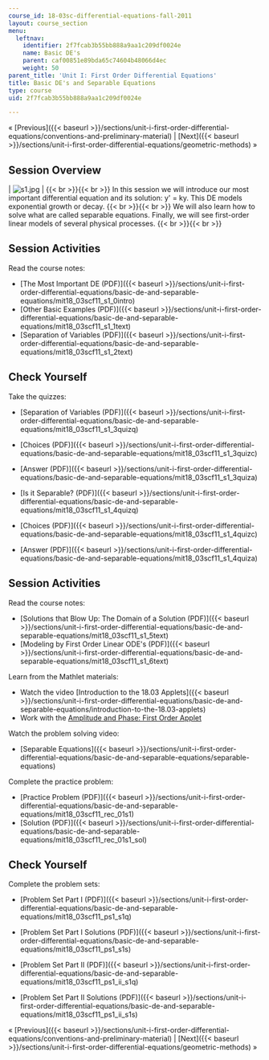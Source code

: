 ```yaml
---
course_id: 18-03sc-differential-equations-fall-2011
layout: course_section
menu:
  leftnav:
    identifier: 2f7fcab3b55bb888a9aa1c209df0024e
    name: Basic DE's
    parent: caf00851e89bda65c74604b48066d4ec
    weight: 50
parent_title: 'Unit I: First Order Differential Equations'
title: Basic DE's and Separable Equations
type: course
uid: 2f7fcab3b55bb888a9aa1c209df0024e

---
```


« [Previous]({{< baseurl >}}/sections/unit-i-first-order-differential-equations/conventions-and-preliminary-material) | [Next]({{< baseurl >}}/sections/unit-i-first-order-differential-equations/geometric-methods) »

Session Overview
----------------

| ![s1.jpg](/coursemedia/18-03sc-differential-equations-fall-2011/0a68836917672f0ef43f2f7c0a57400a_s1.jpg) |  {{< br >}}{{< br >}} In this session we will introduce our most important differential equation and its solution: y' = ky. This DE models exponential growth or decay. {{< br >}}{{< br >}} We will also learn how to solve what are called separable equations. Finally, we will see first-order linear models of several physical processes. {{< br >}}{{< br >}}  

Session Activities
------------------

Read the course notes:

*   [The Most Important DE (PDF)]({{< baseurl >}}/sections/unit-i-first-order-differential-equations/basic-de-and-separable-equations/mit18_03scf11_s1_0intro)
*   [Other Basic Examples (PDF)]({{< baseurl >}}/sections/unit-i-first-order-differential-equations/basic-de-and-separable-equations/mit18_03scf11_s1_1text)
*   [Separation of Variables (PDF)]({{< baseurl >}}/sections/unit-i-first-order-differential-equations/basic-de-and-separable-equations/mit18_03scf11_s1_2text)

Check Yourself
--------------

Take the quizzes:

*   [Separation of Variables (PDF)]({{< baseurl >}}/sections/unit-i-first-order-differential-equations/basic-de-and-separable-equations/mit18_03scf11_s1_3quizq)
*   [Choices (PDF)]({{< baseurl >}}/sections/unit-i-first-order-differential-equations/basic-de-and-separable-equations/mit18_03scf11_s1_3quizc)
*   [Answer (PDF)]({{< baseurl >}}/sections/unit-i-first-order-differential-equations/basic-de-and-separable-equations/mit18_03scf11_s1_3quiza)
  
*   [Is it Separable? (PDF)]({{< baseurl >}}/sections/unit-i-first-order-differential-equations/basic-de-and-separable-equations/mit18_03scf11_s1_4quizq)
*   [Choices (PDF)]({{< baseurl >}}/sections/unit-i-first-order-differential-equations/basic-de-and-separable-equations/mit18_03scf11_s1_4quizc)
*   [Answer (PDF)]({{< baseurl >}}/sections/unit-i-first-order-differential-equations/basic-de-and-separable-equations/mit18_03scf11_s1_4quiza)

Session Activities
------------------

Read the course notes:

*   [Solutions that Blow Up: The Domain of a Solution (PDF)]({{< baseurl >}}/sections/unit-i-first-order-differential-equations/basic-de-and-separable-equations/mit18_03scf11_s1_5text)
*   [Modeling by First Order Linear ODE's (PDF)]({{< baseurl >}}/sections/unit-i-first-order-differential-equations/basic-de-and-separable-equations/mit18_03scf11_s1_6text)

Learn from the Mathlet materials:

*   Watch the video [Introduction to the 18.03 Applets]({{< baseurl >}}/sections/unit-i-first-order-differential-equations/basic-de-and-separable-equations/introduction-to-the-18.03-applets)
*   Work with the [Amplitude and Phase: First Order Applet](/ans7870/18/18.03SC/ampPhaseFirstOrder.html "Open in a new window.")

Watch the problem solving video:

*   [Separable Equations]({{< baseurl >}}/sections/unit-i-first-order-differential-equations/basic-de-and-separable-equations/separable-equations)

Complete the practice problem:

*   [Practice Problem (PDF)]({{< baseurl >}}/sections/unit-i-first-order-differential-equations/basic-de-and-separable-equations/mit18_03scf11_rec_01s1)
*   [Solution (PDF)]({{< baseurl >}}/sections/unit-i-first-order-differential-equations/basic-de-and-separable-equations/mit18_03scf11_rec_01s1_sol)

Check Yourself
--------------

Complete the problem sets:

*   [Problem Set Part I (PDF)]({{< baseurl >}}/sections/unit-i-first-order-differential-equations/basic-de-and-separable-equations/mit18_03scf11_ps1_s1q)
*   [Problem Set Part I Solutions (PDF)]({{< baseurl >}}/sections/unit-i-first-order-differential-equations/basic-de-and-separable-equations/mit18_03scf11_ps1_s1s)
  
*   [Problem Set Part II (PDF)]({{< baseurl >}}/sections/unit-i-first-order-differential-equations/basic-de-and-separable-equations/mit18_03scf11_ps1_ii_s1q)
*   [Problem Set Part II Solutions (PDF)]({{< baseurl >}}/sections/unit-i-first-order-differential-equations/basic-de-and-separable-equations/mit18_03scf11_ps1_ii_s1s)

« [Previous]({{< baseurl >}}/sections/unit-i-first-order-differential-equations/conventions-and-preliminary-material) | [Next]({{< baseurl >}}/sections/unit-i-first-order-differential-equations/geometric-methods) »